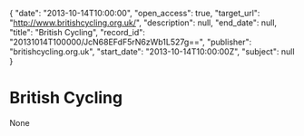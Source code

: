 {
  "date": "2013-10-14T10:00:00", 
  "open_access": true, 
  "target_url": "http://www.britishcycling.org.uk/", 
  "description": null, 
  "end_date": null, 
  "title": "British Cycling", 
  "record_id": "20131014T100000/JcN68EFdF5rN6zWb1L527g==", 
  "publisher": "britishcycling.org.uk", 
  "start_date": "2013-10-14T10:00:00Z", 
  "subject": null
}

# British Cycling

None